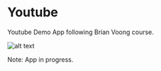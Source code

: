 # Youtube
Youtube Demo App following Brian Voong course.

![alt text](https://github.com/Joule87/Media/blob/master/Youtube/Youtube.gif)


Note: App in progress.
